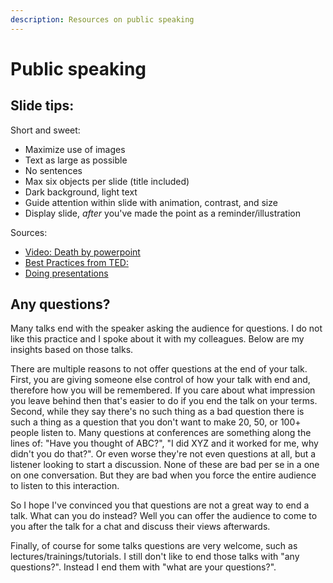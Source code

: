```yaml
---
description: Resources on public speaking
---
```


# Public speaking

## Slide tips:

Short and sweet:

* Maximize use of images 
* Text as large as possible
* No sentences
* Max six objects per slide (title included)
* Dark background, light text
* Guide attention within slide with animation, contrast, and size
* Display slide, *after* you've made the point as a reminder/illustration

Sources:

* [Video: Death by powerpoint](https://www.youtube.com/watch?v=Iwpi1Lm6dFo)
* [Best Practices from TED:](https://mobile.twitter.com/Martin_Jordan/status/922114139648069633)
* [Doing presentations](%20http://www.doingpresentations.com/index.html)

## Any questions?

Many talks end with the speaker asking the audience for questions. I do not like this practice and I spoke about it with my colleagues. Below are my insights based on those talks.

There are multiple reasons to not offer questions at the end of your talk. First, you are giving someone else control of how your talk with end and, therefore how you will be remembered. If you care about what impression you leave behind then that's easier to do if you end the talk on your terms. Second, while they say there's no such thing as a bad question there is such a thing as a question that you don't want to make 20, 50, or 100+ people listen to. Many questions at conferences are something along the lines of: "Have you thought of ABC?", "I did XYZ and it worked for me, why didn't you do that?". Or even worse they're not even questions at all, but a listener looking to start a discussion. None of these are bad per se in a one on one conversation. But they are bad when you force the entire audience to listen to this interaction.

So I hope I've convinced you that questions are not a great way to end a talk. What can you do instead? Well you can offer the audience to come to you after the talk for a chat and discuss their views afterwards.

Finally, of course for some talks questions are very welcome, such as lectures/trainings/tutorials. I still don't like to end those talks with "any questions?". Instead I end them with "what are your questions?".



